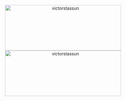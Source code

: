 <div align="center">

  <img align="center" src="https://github-readme-streak-stats.herokuapp.com/?user=victorstassun&theme=onedark" width="380" height="150" alt="victorstassun" />
  <img align="center" src="https://github-readme-stats.vercel.app/api/top-langs/?username=victorstassun&layout=compact&theme=onedark" width="380" height="150" alt="victorstassun" />

</div>

